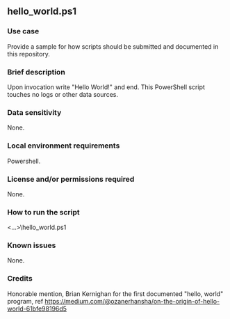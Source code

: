## hello_world.ps1

### Use case

Provide a sample for how scripts should be submitted and documented in this repository.

### Brief description 

Upon invocation write "Hello World!" and end. This PowerShell script touches no logs or other data sources.

### Data sensitivity

None.

### Local environment requirements

Powershell.

### License and/or permissions required

None.

### How to run the script

<...>\hello_world.ps1

### Known issues

None.

### Credits

Honorable mention, Brian Kernighan for the first documented "hello, world" program, ref https://medium.com/@ozanerhansha/on-the-origin-of-hello-world-61bfe98196d5

